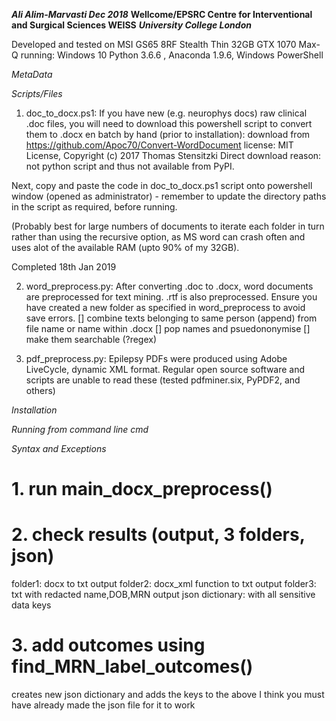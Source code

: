***Ali Alim-Marvasti Dec 2018***
**Wellcome/EPSRC Centre for Interventional and Surgical Sciences WEISS**
***University College London***

Developed and tested on MSI GS65 8RF Stealth Thin 32GB GTX 1070 Max-Q
running: Windows 10  Python 3.6.6 , Anaconda 1.9.6, Windows PowerShell 

 
*MetaData*

*Scripts/Files*
1. doc_to_docx.ps1:
   If you have new (e.g. neurophys docs) raw clinical .doc files, you will need to download this powershell script to convert them to .docx en batch by hand (prior to installation):
download from https://github.com/Apoc70/Convert-WordDocument
license: MIT License, Copyright (c) 2017 Thomas Stensitzki
Direct download reason: not python script and thus not available from PyPI.

Next, copy and paste the code in doc_to_docx.ps1 script onto powershell window (opened as administrator) -
remember to update the directory paths in the script as required, before running.

(Probably best for large numbers of documents to iterate each folder in turn rather than using the recursive option, as MS word can crash often and uses alot of the available RAM (upto 90% of my 32GB).

Completed 18th Jan 2019

2. word_preprocess.py:
After converting .doc to .docx, word documents are preprocessed for text mining.
.rtf is also preprocessed.
Ensure you have created a new folder as specified in word_preprocess to avoid save errors.
[] combine texts belonging to same person (append) from file name or name within .docx
[] pop names and psuedononymise
[] make them searchable (?regex)


3. pdf_preprocess.py:
Epilepsy PDFs were produced using Adobe LiveCycle, dynamic XML format. 
Regular open source software and scripts are unable to read these (tested pdfminer.six, PyPDF2, and others)

*Installation*


*Running from command line cmd*

*Syntax and Exceptions*

# 1. run main_docx_preprocess()
# 2. check results (output, 3 folders, json)
folder1: docx to txt output
folder2: docx_xml function to txt output
folder3: txt with redacted name,DOB,MRN output
json dictionary: with all sensitive data keys 
# 3. add outcomes using find_MRN_label_outcomes()
creates new json dictionary and adds the keys to the above
I think you must have already made the json file for it to work